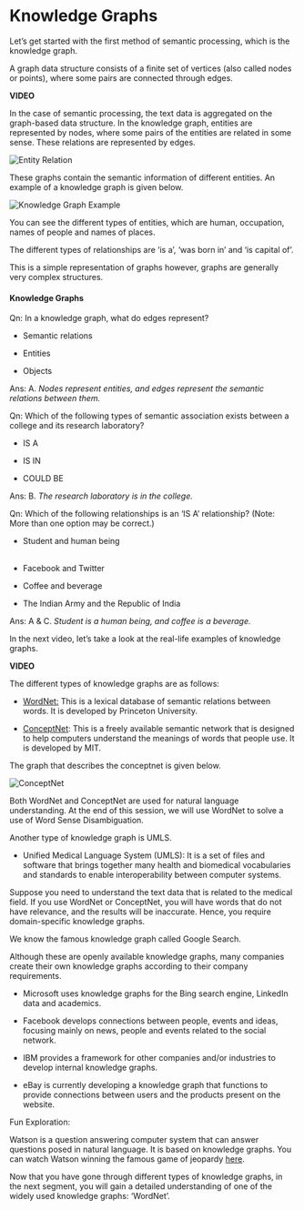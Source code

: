 # Knowledge Graphs

Let’s get started with the first method of semantic processing, which is the knowledge graph.

A graph data structure consists of a finite set of vertices (also called nodes or points), where some pairs are connected through edges.

**VIDEO**

In the case of semantic processing, the text data is aggregated on the graph-based data structure. In the knowledge graph, entities are represented by nodes, where some pairs of the entities are related in some sense. These relations are represented by edges.

![Entity Relation](https://i.ibb.co/vXR38N9/Entity-Relation.png)

These graphs contain the semantic information of different entities. An example of a knowledge graph is given below.

![Knowledge Graph Example](https://i.ibb.co/RyCNFWR/Knowledge-Graph-Example.png)

  
You can see the different types of entities, which are human, occupation, names of people and names of places.

The different types of relationships are ‘is a’, ‘was born in’ and ‘is capital of’. 

This is a simple representation of graphs however, graphs are generally very complex structures. 

#### Knowledge Graphs

Qn: In a knowledge graph, what do edges represent?

- Semantic relations 

- Entities 

- Objects 

Ans: A. *Nodes represent entities, and edges represent the semantic relations between them.*

Qn: Which of the following types of semantic association exists between a college and its research laboratory?

- IS A

- IS IN 

- COULD BE

Ans: B. *The research laboratory is in the college.*

Qn: Which of the following relationships is an ‘IS A’ relationship? (Note: More than one option may be correct.)

- Student and human being  
 
- Facebook and Twitter

- Coffee and beverage

- The Indian Army and the Republic of India

Ans: A & C. *Student is a human being, and coffee is a beverage.*

In the next video, let’s take a look at the real-life examples of knowledge graphs.

**VIDEO**

The different types of knowledge graphs are as follows:

-   [WordNet:](https://wordnet.princeton.edu/) This is a lexical database of semantic relations between words. It is developed by Princeton University.

-   [ConceptNet](https://conceptnet.io/): This is a freely available semantic network that is designed to help computers understand the meanings of words that people use. It is developed by MIT.

The graph that describes the conceptnet is given below.
  
![ConceptNet](https://i.ibb.co/0Vz0BBz/Concept-Net.png)

Both WordNet and ConceptNet are used for natural language understanding. At the end of this session, we will use WordNet to solve a use of Word Sense Disambiguation.

Another type of knowledge graph is UMLS. 

-   Unified Medical Language System (UMLS): It is a set of files and software that brings together many health and biomedical vocabularies and standards to enable interoperability between computer systems.
    

Suppose you need to understand the text data that is related to the medical field. If you use WordNet or ConceptNet, you will have words that do not have relevance, and the results will be inaccurate. Hence, you require domain-specific knowledge graphs.

We know the famous knowledge graph called Google Search.

Although these are openly available knowledge graphs, many companies create their own knowledge graphs according to their company requirements.

-   Microsoft uses knowledge graphs for the Bing search engine, LinkedIn data and academics.
   
-   Facebook develops connections between people, events and ideas, focusing mainly on news, people and events related to the social network.

-   IBM provides a framework for other companies and/or industries to develop internal knowledge graphs.

-   eBay is currently developing a knowledge graph that functions to provide connections between users and the products present on the website.

Fun Exploration:

Watson is a question answering computer system that can answer questions posed in natural language. It is based on knowledge graphs. You can watch Watson winning the famous game of jeopardy [here](https://www.youtube.com/watch?v=P18EdAKuC1U). 

Now that you have gone through different types of knowledge graphs, in the next segment, you will gain a detailed understanding of one of the widely used knowledge graphs: ‘WordNet’.
